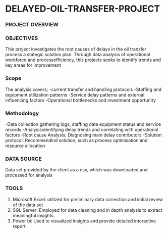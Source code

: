 # DELAYED-OIL-TRANSFER-PROJECT

### PROJECT OVERVIEW

### OBJECTIVES
This project investigates the root causes of delays in the oil transfer process a stategic solution plan. Through data analysis of operational workforce and processefficiency, this projects seeks to identify trends and key areas for improvement

### Scope
The analysis covers;
-current transfer and handling protocols
-Staffing and equipment utilization patterns
-Service delay patterns and external influencing factors
-Operational bottlenecks and investment opportunity

### Methodology
-Data collection gathering logs, staffing data equipment status and service records
-Analysisidentifying delay trends and correlating with operational factors
-Root cause Analysis; Diagnosing main delay contributors
-Solution protocol: Recommendind solution, such as process optimixation and resource allocation

### DATA SOURCE
Data set provided by the client as a csv, which was downloaded and processed for analysis

### TOOLS
1. Microsoft Excel: utilized for preliminary data correction and initial review of the data set
2. SGL Server: Employed for data cleaning and in depth analysis to extract meaningful insights.
3. Power bi: Used to visualized insights and provide detailed interactive report
